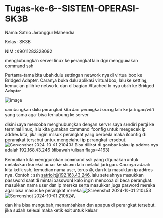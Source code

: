 # Tugas-ke-6--SISTEM-OPERASI-SK3B

Nama: Satrio Joronggur Mahendra 

Kelas : SK3B

NIM : 09011282328092

menghubungkan server linux ke perangkat lain dgn menggunakan command ssh

Pertama-tama kita ubah dulu settingan network nya di virtual box ke Bridged Adapter. Caranya buka dulu aplikasi virtual box, lalu ke setting, kemudian pilih ke network, dan di bagian Attached to nya ubah ke Bridged Adapter

![image](https://github.com/user-attachments/assets/be313d44-f3de-4625-a791-9ab4b61a41d4)

sambungkan dulu perangkat kita dan perangkat orang lain ke jaringan/wifi yang sama agar bisa terhubung ke server 


disini saya mencoba menghubungkan dengan server saya sendiri
 pergi ke terminal linux, lalu kita gunakan command ifconfig untuk mengecek ip addres kita, jika ingin masuk perangkat yang berbeda maka ifconfig di perangkat tersebut untuk mengetahui ip perangkat tersebut. 
![Screenshot 2024-10-01 210433](https://github.com/user-attachments/assets/f55b07bc-f728-440d-8e41-d742526c222f)
Bisa dilihat di gambar kalau ip addres nya adalah 192.168.43.246 (dibawah tulisan flags=4163)

Kemudian kita menggunakan command ssh yang digunakan untuk melakukan koneksi aman ke sistem lain melalui jaringan. Caranya adalah kita ketik ssh, kemudian nama user, terus @, dan kita masukkan ip addres nya. Contoh : ssh satriojr@192.168.43.246. lalu setelahnya masukkan password saat di mintai password
kalo ingin mencoba di beda perangkat. masukkan nama user dan ip mereka serta masukkan juga pasword mereka agar bisa masuk ke perangkat mereka
![Screenshot 2024-10-01 210453](https://github.com/user-attachments/assets/f799657f-d3b8-48f7-b77f-ed6362854e34)
![Screenshot 2024-10-01 210524](https://github.com/user-attachments/assets/35a0d379-33f4-4573-9763-2c7b6ab6629b)\


 dan kita bisa mengubah, menambahkan dan apapun di perangkat tersebut. jika sudah selesai maka ketik exit untuk keluar
